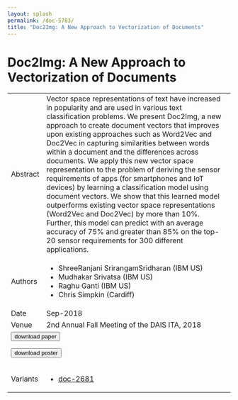 ```yaml
---
layout: splash
permalink: /doc-5783/
title: "Doc2Img: A New Approach to Vectorization of Documents"
---
```


# Doc2Img: A New Approach to Vectorization of Documents

<table>
    <tbody>
    <tr>
        <td>Abstract</td>
        <td>Vector space representations of text have increased in popularity and are used in various text classification problems. We present Doc2Img, a new approach to create document vectors that improves upon existing approaches such as Word2Vec and Doc2Vec in capturing similarities between words within a document and the differences across documents. We apply this new vector space representation to the problem of deriving the sensor requirements of apps (for smartphones and IoT devices) by learning a classification model using document vectors. We show that this learned model outperforms existing vector space representations (Word2Vec and Doc2Vec) by more than 10%. Further, this model can predict with an average accuracy of 75% and greater than 85% on the top-20 sensor requirements for 300 different applications.</td>
    </tr>
    <tr>
        <td>Authors</td>
        <td>
            <ul>
                <li>ShreeRanjani SrirangamSridharan (IBM US)</li>
                <li>Mudhakar Srivatsa (IBM US)</li>
                <li>Raghu Ganti (IBM US)</li>
                <li>Chris Simpkin (Cardiff)</li>
            </ul>
        </td>
    </tr>
    <tr>
        <td>Date</td>
        <td>Sep-2018</td>
    </tr>
    <tr>
        <td>Venue</td>
        <td>2nd Annual Fall Meeting of the DAIS ITA, 2018</td>
    </tr>
        <tr>
            <td colspan="2">
                <form method="get" action="https://dais-ita.org/sites/default/files/2529.pdf">
                    <button type="submit">download paper</button>
                </form>
                <form method="get" action="https://dais-ita.org/sites/default/files/2529_poster.pdf">
                    <button type="submit">download poster</button>
                </form>
            </td>
        </tr>
        <tr>
            <td>Variants</td>
            <td>
                <ul>
                    <li><a href="\doc-2681\">doc-2681</a></li>
                </ul>
            </td>
        </tr>
    </tbody>
</table>
